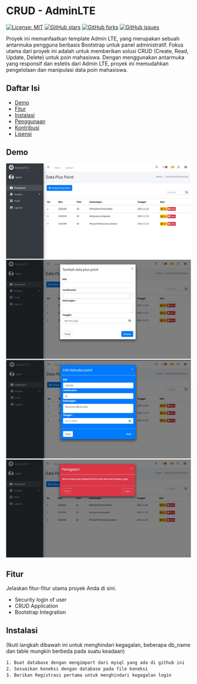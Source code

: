 # CRUD - AdminLTE

[![License: MIT](https://img.shields.io/badge/License-MIT-yellow.svg)](https://opensource.org/licenses/MIT)
[![GitHub stars](https://img.shields.io/github/stars/username/repo.svg)](https://github.com/username/repo/stargazers)
[![GitHub forks](https://img.shields.io/github/forks/username/repo.svg)](https://github.com/username/repo/network)
[![GitHub issues](https://img.shields.io/github/issues/username/repo.svg)](https://github.com/username/repo/issues)

Proyek ini memanfaatkan template Admin LTE, yang merupakan sebuah antarmuka pengguna berbasis Bootstrap untuk panel administratif. Fokus utama dari proyek ini adalah untuk memberikan solusi CRUD (Create, Read, Update, Delete) untuk poin mahasiswa. Dengan menggunakan antarmuka yang responsif dan estetis dari Admin LTE, proyek ini memudahkan pengelolaan dan manipulasi data poin mahasiswa.

## Daftar Isi

- [Demo](#demo)
- [Fitur](#fitur)
- [Instalasi](#instalasi)
- [Penggunaan](#penggunaan)
- [Kontribusi](#kontribusi)
- [Lisensi](#lisensi)

## Demo


![hasil](https://github.com/racommit/CRUD-AdminLTE/blob/main/img/dashboard.png)
![tambah poin](https://github.com/racommit/CRUD-AdminLTE/blob/main/img/tambah.png)
![ubah poin](https://github.com/racommit/CRUD-AdminLTE/blob/main/img/ubah.png)
![hapus poin](https://github.com/racommit/CRUD-AdminLTE/blob/main/img/hapus.png)



## Fitur

Jelaskan fitur-fitur utama proyek Anda di sini.

- Security login of user
- CRUD Application
- Bootstrap Integration

## Instalasi

(Ikuti langkah dibawah ini untuk menghindari kegagalan, beberapa db_name dan table mungkin berbeda pada suatu keadaan)
```bash
1. Buat database dengan mengimport dari mysql yang ada di github ini
2. Sesuaikan koneksi dengan database pada file koneksi
3. Berikan Registrasi pertama untuk menghindari kegagalan login

